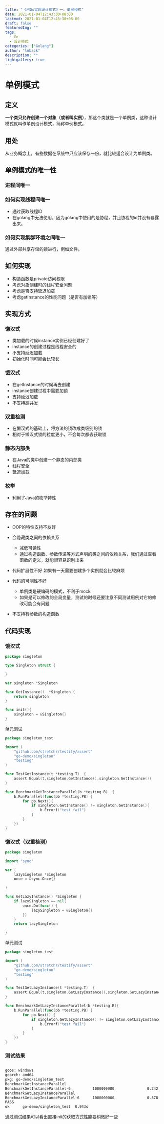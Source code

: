 ```yaml
---
title: "《用Go实现设计模式》一、单例模式"
date: 2021-01-04T12:43:30+08:00
lastmod: 2021-01-04T12:43:30+08:00
draft: false
featuredImg: ""
tags: 
  - Go
  - 设计模式
categories: ["Golang"]
author: "lnback"
description: ""
lightgallery: true
---
```

# 单例模式
## 定义
**一个类只允许创建一个对象（或者叫实例）**，那这个类就是一个单例类，这种设计模式就叫作单例设计模式，简称单例模式。
## 用处
从业务概念上，有些数据在系统中只应该保存一份，就比较适合设计为单例类。
## 单例模式的唯一性
### 进程间唯一
### 如何实现线程间唯一
- 通过获取线程ID
- 在golang中无法使用，因为golang中使用的是协程，并且协程的id并没有暴露出来。

### 如何实现集群环境之间唯一
通过外部共享存储的锁进行，例如文件。
## 如何实现
- 构造函数是private访问权限
- 考虑对象创建时的线程安全问题
- 考虑是否支持延迟加载
- 考虑getInstance的性能问题（是否有加锁等）
## 实现方式
### 懒汉式
- 类加载的时候instance实例已经创建好了
- instance的创建过程是线程安全的
- 不支持延迟加载
- 初始化时间可能会比较长
### 饿汉式
- 在getInstance的时候再去创建
- instance创建过程中需要加锁
- 支持延迟加载
- 不支持高并发
### 双重检测
- 在懒汉式的基础上，将方法的锁改成类级别的锁
- 相对于懒汉式锁的粒度更小，不会每次都去获取锁
### 静态内部类
- 在Java的类中创建一个静态的内部类
- 线程安全
- 延迟加载
### 枚举
- 利用了Java的枚举特性
## 存在的问题
- OOP的特性支持不友好
- 会隐藏类之间的依赖关系
  - 减低可读性
  - 通过构造函数、参数传递等方式声明的类之间的依赖关系，我们通过查看函数的定义，就能很容易识别出来

- 代码扩展性不好
如果有一天需要创建多个实例就会比较麻烦
- 代码的可测性不好
  - 单例类是硬编码的模式，不利于mock
  - 如果是可以修改的全局变量，测试的时候还要注意不同测试用例对它的修改可能会有问题
- 不支持有参数的构造函数

## 代码实现

### 饿汉式
```go
package singleton

type Singleton struct {

}

var singleton *Singleton

func GetInstance()  *Singleton {
	return singleton
}

func init(){
	singleton = &Singleton{}
}
```
单元测试
```go
package singleton_test

import (
	"github.com/stretchr/testify/assert"
	"go-demo/singleton"
	"testing"
)

func TestGetInstance(t *testing.T)  {
	assert.Equal(t,singleton.GetInstance(),singleton.GetInstance())
}

func BenchmarkGetInstanceParallel(b *testing.B)  {
	b.RunParallel(func(pb *testing.PB) {
		for pb.Next(){
			if singleton.GetInstance() != singleton.GetInstance(){
				b.Errorf("test fail")
			}
		}
	})
}
```
### 懒汉式（双重检测）
```go
package singleton

import "sync"

var (
	lazySingleton *Singleton
	once = &sync.Once{}

)

func GetLazyInstance() *Singleton {
	if lazySingleton == nil{
		once.Do(func() {
			lazySingleton = &Singleton{}
		})
	}
	return lazySingleton

}
```
单元测试
```go
package singleton_test

import (
	"github.com/stretchr/testify/assert"
	"go-demo/singleton"
	"testing"
)

func TestGetLazyInstance(t *testing.T)  {
	assert.Equal(t,singleton.GetLazyInstance(),singleton.GetLazyInstance())
}

func BenchmarkGetLazyInstanceParallel(b *testing.B){
	b.RunParallel(func(pb *testing.PB) {
		for pb.Next() {
			if singleton.GetLazyInstance() != singleton.GetLazyInstance(){
				b.Errorf("test fail")
			}
		}
	})
}
```
### 测试结果
```bash

goos: windows
goarch: amd64
pkg: go-demo/singleton_test
BenchmarkGetInstanceParallel
BenchmarkGetInstanceParallel-6          1000000000               0.242 ns/op           0 B/op          0 allocs/op
BenchmarkGetLazyInstanceParallel
BenchmarkGetLazyInstanceParallel-6      1000000000               0.578 ns/op           0 B/op          0 allocs/op
PASS
ok      go-demo/singleton_test  0.943s
```

通过测试结果可以看出直接init的获取方式性能要稍微好一些
